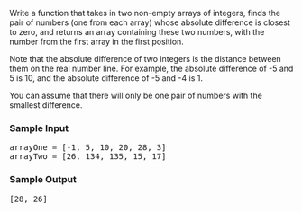 <div class="_2Z1QnqTcQRifY9j8GvbCr8"><p>
  Write a function that takes in two non-empty arrays of integers, finds the
  pair of numbers (one from each array) whose absolute difference is closest to
  zero, and returns an array containing these two numbers, with the number from
  the first array in the first position.
</p>
<p>
  Note that the absolute difference of two integers is the distance between
  them on the real number line. For example, the absolute difference of -5 and 5
  is 10, and the absolute difference of -5 and -4 is 1.
</p>
<p>
  You can assume that there will only be one pair of numbers with the smallest
  difference.
</p>
<h3>Sample Input</h3>
<pre><span class="CodeEditor-promptParameter">arrayOne</span> = [-1, 5, 10, 20, 28, 3]
<span class="CodeEditor-promptParameter">arrayTwo</span> = [26, 134, 135, 15, 17]
</pre>
<h3>Sample Output</h3>
<pre>[28, 26]</pre></div>